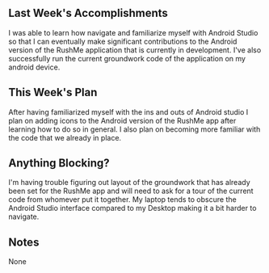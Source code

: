 ## Last Week's Accomplishments

I was able to learn how navigate and familiarize myself with Android Studio so that I can 
eventually make significant contributions to the Android version of the RushMe application
that is currently in development. I've also successfully run the current groundwork code
of the application on my android device.

## This Week's Plan

After having familiarized myself with the ins and outs of Android studio I plan on adding icons
to the Android version of the RushMe app after learning how to do so in general. I also plan on
becoming more familiar with the code that we already in place.

## Anything Blocking?

I'm having trouble figuring out layout of the groundwork that has already been set for the RushMe app
and will need to ask for a tour of the current code from whomever put it together. My laptop tends
to obscure the Android Studio interface compared to my Desktop making it a bit harder to navigate.

## Notes

None
